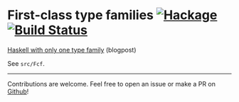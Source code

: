 # First-class type families [![Hackage](https://img.shields.io/hackage/v/first-class-families.svg)](https://hackage.haskell.org/package/first-class-families) [![Build Status](https://travis-ci.org/Lysxia/first-class-families.svg)](https://travis-ci.org/Lysxia/first-class-families)

[Haskell with only one type family](http://blog.poisson.chat/posts/2018-08-06-one-type-family.html) (blogpost)

See `src/Fcf`.

---

Contributions are welcome. Feel free to open an issue or make a PR on
[Github](https://github.com/Lysxia/first-class-families)!
